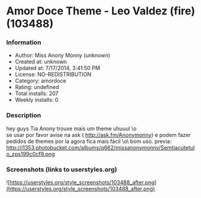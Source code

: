 # Amor Doce Theme - Leo Valdez  (fire) (103488)

### Information
- Author: Miss Anony Monny (unknown)
- Created at: unknown
- Updated at: 7/17/2014, 3:41:50 PM
- License: NO-REDISTRIBUTION
- Category: amordoce
- Rating: undefined
- Total installs: 207
- Weekly installs: 0


### Description
hey guys Tia Anony trouxe mais um theme uhuuul \o\
se usar por favor avise na ask ( http://ask.fm/Anonymonny) e podem fazer pedidos de themes por la agora fica mais fácil \o\ bom uso.
previa: http://i1353.photobucket.com/albums/q662/missanonymonny/Semtiacutetulo_zps199c0cf9.png


### Screenshots (links to userstyles.org)
![https://userstyles.org/style_screenshots/103488_after.png](https://userstyles.org/style_screenshots/103488_after.png)


